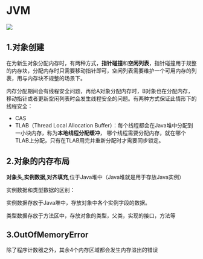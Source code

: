 # JVM

![](https://github.com/Chengganghu/2019chunzhao/blob/master/img/jvm.png)  

## 1.对象创建

在为新生对象分配内存时，有两种方式，**指针碰撞**和**空闲列表**，指针碰撞用于规整的内存块，分配内存时只需要移动指针即可，空闲列表需要维护一个可用内存的列表，用与内存块不规整的场景下。

内存分配期间会有线程安全问题，再给A对象分配内存时，B对象也在分配内存，移动指针或者更新空闲列表时会发生线程安全的问题。有两种方式保证此情形下的线程安全：

- CAS
- TLAB（Thread Local Allocation Buffer）：每个线程都会在Java堆中分配到一小块内存，称为**本地线程分配缓冲**， 哪个线程需要分配内存，就在哪个TLAB上分配，只有在TLAB用完并重新分配时才需要同步锁定。

## 2.对象的内存布局

 **对象头,实例数据,对齐填充**,位于Java堆中（Java堆就是用于存放Java实例）

实例数据和类型数据的区别：

实例数据存放于Java堆中，存放对象中各个实例字段的数据。

类型数据存放于方法区中，存放对象的类型，父类，实现的接口，方法等

## 3.OutOfMemoryError

除了程序计数器之外，其余4个内存区域都会发生内存溢出的错误

